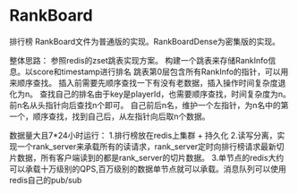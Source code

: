 # RankBoard
排行榜
RankBoard文件为普通版的实现。RankBoardDense为密集版的实现。

整体思路：
    参照redis的zset跳表实现方案。
    构建一个跳表来存储RankInfo信息。以score和timestamp进行排名
    跳表第0层包含所有RankInfo的指针，可以用来顺序查找。
    插入前需要先顺序查找一下有没有老数据，插入操作时间复杂度退化为n。
    查找自己的排名由于key是playerId，也需要顺序查找，时间复杂度为n。
    前n名从头指针向后查找n个即可。
    自己前后n名，维护一个左指针，为n名中的第一个，顺序查找，找到自己后，从左指针向后取n个数据。
    
数据量大且7*24小时运行：
    1.排行榜放在redis上集群 + 持久化 
    2.读写分离，实现一个rank_server来承载所有的读请求，rank_server定时向排行榜请求最新切片数据，所有客户端读到的都是rank_server的切片数据。
    3.单节点的redis大约可以承载十万级别的QPS,百万级别的数据单节点就可以承载。消息队列可以使用redis自己的pub/sub
